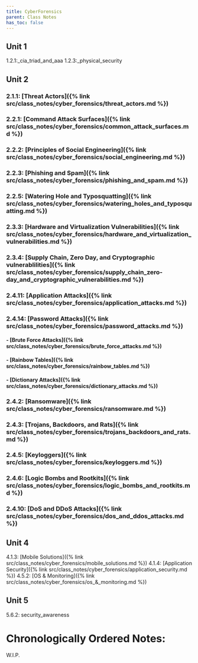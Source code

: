 ```yaml
---
title: CyberForensics
parent: Class Notes
has_toc: false
---
```


## Unit 1
1.2.1:_cia_triad_and_aaa
1.2.3:_physical_security
## Unit 2
### 2.1.1:  [Threat Actors]({% link src/class_notes/cyber_forensics/threat_actors.md %})
### 2.2.1:  [Command Attack Surfaces]({% link src/class_notes/cyber_forensics/common_attack_surfaces.md %})
### 2.2.2:  [Principles of Social Engineering]({% link src/class_notes/cyber_forensics/social_engineering.md %})
### 2.2.3:  [Phishing and Spam]({% link src/class_notes/cyber_forensics/phishing_and_spam.md %})
### 2.2.5:  [Watering Hole and Typosquatting]({% link src/class_notes/cyber_forensics/watering_holes_and_typosquatting.md %})
### 2.3.3:  [Hardware and Virtualization Vulnerabilities]({% link src/class_notes/cyber_forensics/hardware_and_virtualization_vulnerabilities.md %})
### 2.3.4:  [Supply Chain, Zero Day, and Cryptographic vulnerablilities]({% link src/class_notes/cyber_forensics/supply_chain_zero-day_and_cryptographic_vulnerabilities.md %})
### 2.4.11: [Application Attacks]({% link src/class_notes/cyber_forensics/application_attacks.md %})
### 2.4.14: [Password Attacks]({% link src/class_notes/cyber_forensics/password_attacks.md %})
#### - [Brute Force Attacks]({% link src/class_notes/cyber_forensics/brute_force_attacks.md %})
#### - [Rainbow Tables]({% link src/class_notes/cyber_forensics/rainbow_tables.md %})
#### - [Dictionary Attacks]({% link src/class_notes/cyber_forensics/dictionary_attacks.md %})
### 2.4.2:  [Ransomware]({% link src/class_notes/cyber_forensics/ransomware.md %})
### 2.4.3:  [Trojans, Backdoors, and Rats]({% link src/class_notes/cyber_forensics/trojans_backdoors_and_rats.md %})
### 2.4.5:  [Keyloggers]({% link src/class_notes/cyber_forensics/keyloggers.md %})
### 2.4.6:  [Logic Bombs and Rootkits]({% link src/class_notes/cyber_forensics/logic_bombs_and_rootkits.md %})
### 2.4.10: [DoS and DDoS Attacks]({% link src/class_notes/cyber_forensics/dos_and_ddos_attacks.md %})
## Unit 4
4.1.3:  [Mobile Solutions]({% link src/class_notes/cyber_forensics/mobile_solutions.md %})
4.1.4:  [Application Security]({% link src/class_notes/cyber_forensics/application_security.md %})
4.5.2:  [OS & Monitoring]({% link src/class_notes/cyber_forensics/os_&_monitoring.md %})    
## Unit 5
5.6.2:  security_awareness

# Chronologically Ordered Notes:
W.I.P.

<!-- # config files
# app vuln
# security awareness -->